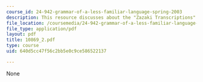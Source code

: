 ```yaml
---
course_id: 24-942-grammar-of-a-less-familiar-language-spring-2003
description: This resource discusses about the "Zazaki Transcriptions".
file_location: /coursemedia/24-942-grammar-of-a-less-familiar-language-spring-2003/640d5cc47f56c2bb5e0c9ce586522137_10869_2.pdf
file_type: application/pdf
layout: pdf
title: 10869_2.pdf
type: course
uid: 640d5cc47f56c2bb5e0c9ce586522137

---
```

None